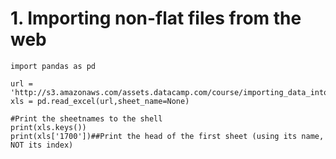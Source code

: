 # 1. Importing non-flat files from the web

    import pandas as pd
    
    url = 'http://s3.amazonaws.com/assets.datacamp.com/course/importing_data_into_r/latitude.xls'
    xls = pd.read_excel(url,sheet_name=None)
    
    #Print the sheetnames to the shell
    print(xls.keys()) 
    print(xls['1700'])##Print the head of the first sheet (using its name, NOT its index)
